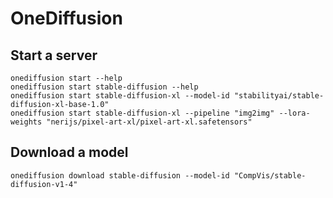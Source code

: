 # OneDiffusion

## Start a server

```
onediffusion start --help
onediffusion start stable-diffusion --help
onediffusion start stable-diffusion-xl --model-id "stabilityai/stable-diffusion-xl-base-1.0"
onediffusion start stable-diffusion-xl --pipeline "img2img" --lora-weights "nerijs/pixel-art-xl/pixel-art-xl.safetensors"
```

## Download a model

```
onediffusion download stable-diffusion --model-id "CompVis/stable-diffusion-v1-4"
```

